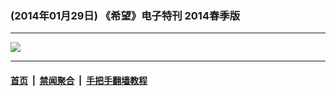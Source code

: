 ### (2014年01月29日) 《希望》电子特刊 2014春季版

---

<img src="http://qikan.minghui.org/mhqkpage/qikanimage/2014/01/28/xwtk2014-online1.png"/> 



---

#### [首页](../../../..) &nbsp;|&nbsp; [禁闻聚合](https://github.com/gfw-breaker/banned-news) &nbsp;|&nbsp; [手把手翻墙教程](https://github.com/gfw-breaker/guides) 